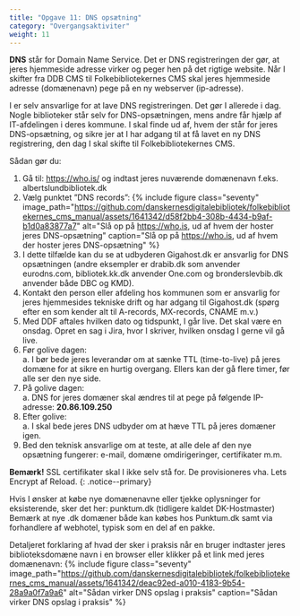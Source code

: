 ```yaml
---
title: "Opgave 11: DNS opsætning"
category: "Overgangsaktiviter"
weight: 11
---
```


**DNS** står for Domain Name Service. Det er DNS registreringen der gør, at jeres hjemmeside adresse virker og peger hen på det rigtige website. Når I skifter fra DDB CMS til Folkebibliotekernes CMS skal jeres hjemmeside adresse (domænenavn) pege på en ny webserver (ip-adresse).

I er selv ansvarlige for at lave DNS registreringen. Det gør I allerede i dag. Nogle biblioteker står selv for DNS-opsætningen, mens andre får hjælp af IT-afdelingen i deres kommune.
I skal finde ud af, hvem der står for jeres DNS-opsætning, og sikre jer at I har adgang til at få lavet en ny DNS registrering, den dag I skal skifte til Folkebibliotekernes CMS.

Sådan gør du:
1.	Gå til: https://who.is/ og indtast jeres nuværende domænenavn f.eks. albertslundbibliotek.dk
2.	Vælg punktet ”DNS records”:
   {% include figure class="seventy" image_path="https://github.com/danskernesdigitalebibliotek/folkebibliotekernes_cms_manual/assets/1641342/d58f2bb4-308b-4434-b9af-b1d0a83877a7" alt="Slå op på https://who.is, ud af hvem der hoster jeres DNS-opsætning" caption="Slå op på https://who.is, ud af hvem der hoster jeres DNS-opsætning" %} 
4. I dette tilfælde kan du se at udbyderen Gigahost.dk er ansvarlig for DNS opsætningen (andre eksempler er drabib.dk som anvender eurodns.com, bibliotek.kk.dk anvender One.com og bronderslevbib.dk anvender både DBC og KMD).
5. Kontakt den person eller afdeling hos kommunen som er ansvarlig for jeres hjemmesides tekniske drift og har adgang til Gigahost.dk (spørg efter en som kender alt til A-records, MX-records, CNAME m.v.)
6. Med DDF aftales hvilken dato og tidspunkt, I går live. Det skal være en onsdag. Opret en sag i Jira, hvor I skriver, hvilken onsdag I gerne vil gå live.
7. Før golive dagen:\
   a. I bør bede jeres leverandør om at sænke TTL (time-to-live) på jeres domæne for at sikre en hurtig overgang. Ellers kan der gå flere timer, før alle ser den nye side.
9. På golive dagen:\
   a. DNS for jeres domæner skal ændres til at pege på følgende IP-adresse: **20.86.109.250**
10. Efter golive:\
   a. I skal bede jeres DNS udbyder om at hæve TTL på jeres domæner igen.
13. Bed den teknisk ansvarlige om at teste, at alle dele af den nye opsætning fungerer: e-mail, domæne omdirigeringer, certifikater m.m.

**Bemærk!** SSL certifikater skal I ikke selv stå for. De provisioneres vha. Lets Encrypt af Reload.
{: .notice--primary}

   
Hvis I ønsker at købe nye domænenavne eller tjekke oplysninger for eksisterende, sker det her: punktum.dk (tidligere kaldet DK-Hostmaster)
Bemærk at nye .dk domæner både kan købes hos Punktum.dk samt via forhandlere af webhotel, typisk som en del af en pakke. 

Detaljeret forklaring af hvad der sker i praksis når en bruger indtaster jeres biblioteksdomæne navn i en browser eller klikker på et link med jeres domænenavn:
{% include figure class="seventy" image_path="https://github.com/danskernesdigitalebibliotek/folkebibliotekernes_cms_manual/assets/1641342/deac92ed-a010-4183-9b54-28a9a0f7a9a6" alt="Sådan virker DNS opslag i praksis" caption="Sådan virker DNS opslag i praksis" %} 





